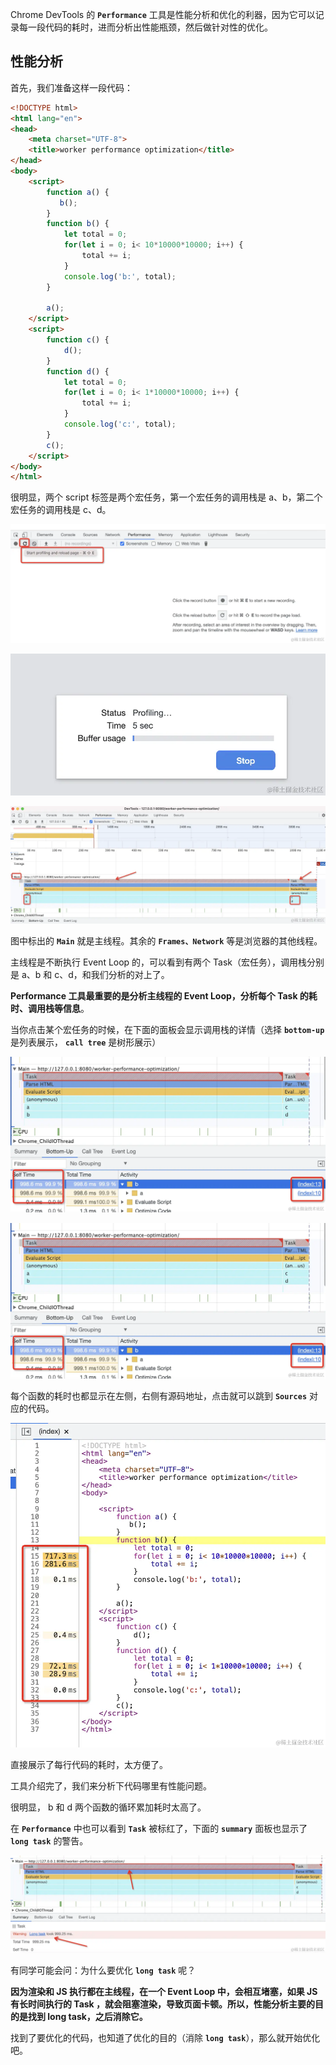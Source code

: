 Chrome DevTools 的 **`Performance`** 工具是性能分析和优化的利器，因为它可以记录每一段代码的耗时，进而分析出性能瓶颈，然后做针对性的优化。



## 性能分析

首先，我们准备这样一段代码：

```html
<!DOCTYPE html>
<html lang="en">
<head>
    <meta charset="UTF-8">
    <title>worker performance optimization</title>
</head>
<body>
    <script>
        function a() {
           b();
        }
        function b() {
            let total = 0;
            for(let i = 0; i< 10*10000*10000; i++) {
                total += i;
            }
            console.log('b:', total);
        }

        a();
    </script>
    <script>
        function c() {
            d();
        }
        function d() {
            let total = 0;
            for(let i = 0; i< 1*10000*10000; i++) {
                total += i;
            }
            console.log('c:', total);
        }
        c();
    </script>
</body>
</html>

```

很明显，两个 script 标签是两个宏任务，第一个宏任务的调用栈是 a、b，第二个宏任务的调用栈是 c、d。

![](https://github.com/WqhForGitHub/juejin-book/blob/main/%E5%89%8D%E7%AB%AF%E8%B0%83%E8%AF%95%E9%80%9A%E5%85%B3%E7%A7%98%E7%B1%8D/static/28/1.jpg?raw=true)

![](https://github.com/WqhForGitHub/juejin-book/blob/main/%E5%89%8D%E7%AB%AF%E8%B0%83%E8%AF%95%E9%80%9A%E5%85%B3%E7%A7%98%E7%B1%8D/static/28/2.jpg?raw=true)

![](https://github.com/WqhForGitHub/juejin-book/blob/main/%E5%89%8D%E7%AB%AF%E8%B0%83%E8%AF%95%E9%80%9A%E5%85%B3%E7%A7%98%E7%B1%8D/static/28/3.jpg?raw=true)

图中标出的 **`Main`** 就是主线程。其余的 **`Frames、Network`** 等是浏览器的其他线程。

主线程是不断执行 Event Loop 的，可以看到有两个 Task（宏任务），调用栈分别是 a、b 和 c、d，和我们分析的对上了。

**Performance 工具最重要的是分析主线程的 Event Loop，分析每个 Task 的耗时、调用栈等信息**。

当你点击某个宏任务的时候，在下面的面板会显示调用栈的详情（选择 **`bottom-up`** 是列表展示， **`call tree`** 是树形展示）

![](https://github.com/WqhForGitHub/juejin-book/blob/main/%E5%89%8D%E7%AB%AF%E8%B0%83%E8%AF%95%E9%80%9A%E5%85%B3%E7%A7%98%E7%B1%8D/static/28/4.jpg?raw=true)

![](https://github.com/WqhForGitHub/juejin-book/blob/main/%E5%89%8D%E7%AB%AF%E8%B0%83%E8%AF%95%E9%80%9A%E5%85%B3%E7%A7%98%E7%B1%8D/static/28/5.jpg?raw=true)

每个函数的耗时也都显示在左侧，右侧有源码地址，点击就可以跳到 **`Sources`** 对应的代码。

![](https://github.com/WqhForGitHub/juejin-book/blob/main/%E5%89%8D%E7%AB%AF%E8%B0%83%E8%AF%95%E9%80%9A%E5%85%B3%E7%A7%98%E7%B1%8D/static/28/6.jpg?raw=true)

直接展示了每行代码的耗时，太方便了。

工具介绍完了，我们来分析下代码哪里有性能问题。

很明显， b 和 d 两个函数的循环累加耗时太高了。

在 **`Performance`** 中也可以看到 **`Task`** 被标红了，下面的 **`summary`** 面板也显示了 **`long task`** 的警告。

![](https://github.com/WqhForGitHub/juejin-book/blob/main/%E5%89%8D%E7%AB%AF%E8%B0%83%E8%AF%95%E9%80%9A%E5%85%B3%E7%A7%98%E7%B1%8D/static/28/7.jpg?raw=true)

有同学可能会问：为什么要优化 **`long task`** 呢？

**因为渲染和 JS 执行都在主线程，在一个 Event Loop 中，会相互堵塞，如果 JS 有长时间执行的 Task ，就会阻塞渲染，导致页面卡顿。所以，性能分析主要的目的是找到 long task，之后消除它。**

找到了要优化的代码，也知道了优化的目的（消除 **`long task`**），那么就开始优化吧。